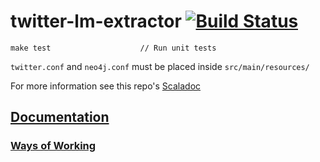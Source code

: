 # twitter-lm-extractor [![Build Status](http://178.62.93.118:8080/job/twitter-lm-extractor/badge/icon)](http://178.62.93.118:8080/job/twitter-lm-extractor/)

```
make test                    // Run unit tests
```

`twitter.conf` and `neo4j.conf` must be placed inside `src/main/resources/`

For more information see this repo's [Scaladoc](https://spike-force-1-bacon-evaluators.github.io/twitter-lm-extractor/)

## [Documentation](https://github.com/spike-force-1-bacon-evaluators/documentation/blob/master/README.md)

### [Ways of Working](https://github.com/spike-force-1-bacon-evaluators/documentation/blob/master/docs/ways-of-working.md)
